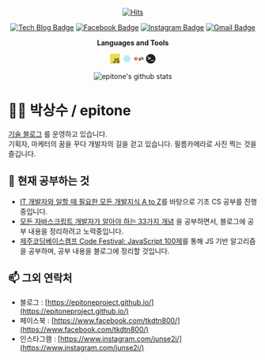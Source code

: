 
<div align=center>
  
[![Hits](https://hits.seeyoufarm.com/api/count/incr/badge.svg?url=https%3A%2F%2Fgithub.com%2Fepitoneproject)](https://hits.seeyoufarm.com)

</div>

<div align=center>
  
[![Tech Blog Badge](http://img.shields.io/badge/-Tech%20blog-black?style=flat-square&logo=github&link=https://epitoneproject.github.io/)](https://epitoneproject.github.io/) 
[![Facebook Badge](https://img.shields.io/badge/-Facebook-1877f2?style=flat-square&logo=facebook&logoColor=white&link=https://www.facebook.com/tkdtn800/)](https://www.facebook.com/tkdtn800/) 
[![Instagram Badge](https://img.shields.io/badge/Instagram-ff69b4?style=flat-square&logo=instagram&logoColor=white&link=https://www.instagram.com/junse2i/)](https://www.instagram.com/junse2i/)
[![Gmail Badge](https://img.shields.io/badge/-Gmail-d14836?style=flat-square&logo=Gmail&logoColor=white&link=mailto:epitoneplus@gmail.com)](mailto:epitoneplus@gmail.com)

</div>



<div align=center>
  
**Languages and Tools**  

</div>

<div align=center>
<code><img height="20" src="https://raw.githubusercontent.com/github/explore/80688e429a7d4ef2fca1e82350fe8e3517d3494d/topics/javascript/javascript.png"></code>
<code><img height="20" src="https://raw.githubusercontent.com/github/explore/80688e429a7d4ef2fca1e82350fe8e3517d3494d/topics/react/react.png"></code>
<code><img height="20" src="https://raw.githubusercontent.com/github/explore/80688e429a7d4ef2fca1e82350fe8e3517d3494d/topics/git/git.png"></code>
<code><img height="20" src="https://raw.githubusercontent.com/github/explore/80688e429a7d4ef2fca1e82350fe8e3517d3494d/topics/terminal/terminal.png"></code>
</div>



<div align=center>
  
![epitone's github stats](https://github-readme-stats.vercel.app/api?username=epitoneproject&show_icons=true&hide_border=true)

</div>


# 🧑‍💻 박상수 / epitone 

[기술 블로그](https://epitoneproject.github.io/) 를 운영하고 있습니다.  
기획자, 마케터의 꿈을 꾸다 개발자의 길을 걷고 있습니다. 필름카메라로 사진 찍는 것을 즐깁니다.

## 🚀 현재 공부하는 것
- [IT 개발자와 일할 때 필요한 모든 개발지식 A to Z](https://www.grabbing.me/IT-A-to-Z-By-1e1fbc981b7c4c03ac44943085ac8304)를 바탕으로 기초 CS 공부를 진행 중입니다.
- [모든 자바스크립트 개발자가 알아야 하는 33가지 개념](https://github.com/epitoneproject/33-js-concepts) 을 공부하면서, 블로그에 공부 내용을 정리하려고 노력중입니다.
- [제주코딩베이스캠프 Code Festival: JavaScript 100제](https://www.inflearn.com/course/%EC%A0%9C%EC%A3%BC%EC%BD%94%EB%94%A9-%EC%9E%90%EB%B0%94%EC%8A%A4%ED%81%AC%EB%A6%BD%ED%8A%B8-100%EC%A0%9C#)를 통해 JS 기반 알고리즘을 공부하며, 공부 내용을 블로그에 정리할 것입니다.

## 📫 그외 연락처 
- 블로그 : [https://epitoneproject.github.io/](https://epitoneproject.github.io/)
- 페이스북 : [https://www.facebook.com/tkdtn800/](https://www.facebook.com/tkdtn800/)
- 인스타그램 : [https://www.instagram.com/junse2i/](https://www.instagram.com/junse2i/)


<!--
**epitoneproject/epitoneproject** is a ✨ _special_ ✨ repository because its `README.md` (this file) appears on your GitHub profile.

Here are some ideas to get you started:

- 🔭 I’m currently working on ...
- 🌱 I’m currently learning ...
- 👯 I’m looking to collaborate on ...
- 🤔 I’m looking for help with ...
- 💬 Ask me about ...
- 📫 How to reach me: ...
- 😄 Pronouns: ...
- ⚡ Fun fact: ...
-->

